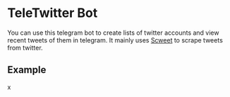 # TeleTwitter Bot

You can use this telegram bot to create lists of twitter accounts and view recent tweets of them in telegram.
It mainly uses [Scweet](https://github.com/Altimis/Scweet) to scrape tweets from twitter.

## Example

x